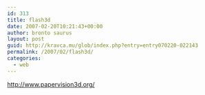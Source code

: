 ```yaml
---
id: 313
title: flash3d
date: 2007-02-20T10:21:43+00:00
author: bronto saurus
layout: post
guid: http://kravca.mu/glob/index.php?entry=entry070220-022143
permalink: /2007/02/flash3d/
categories:
  - web
---
```

<a href="http://www.papervision3d.org/" target="_blank" >http://www.papervision3d.org/</a>
